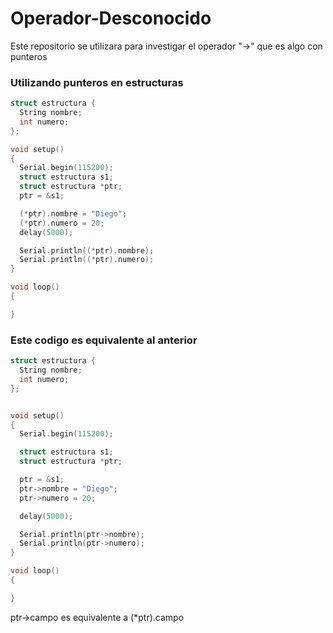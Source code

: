 # Operador-Desconocido
Este repositorio se utilizara para investigar el operador "->" que es algo con punteros 

### Utilizando punteros en estructuras

```c++
struct estructura {
  String nombre;
  int numero;
};

void setup()
{
  Serial.begin(115200);
  struct estructura s1;
  struct estructura *ptr;
  ptr = &s1;

  (*ptr).nombre = "Diego";
  (*ptr).numero = 20;
  delay(5000);

  Serial.println((*ptr).nombre);
  Serial.println((*ptr).numero);
}

void loop()
{

}
```

### Este codigo es equivalente al anterior
```c++
struct estructura {
  String nombre;
  int numero;
};


void setup()
{
  Serial.begin(115200);

  struct estructura s1;
  struct estructura *ptr;

  ptr = &s1;
  ptr->nombre = "Diego";
  ptr->numero = 20;

  delay(5000);

  Serial.println(ptr->nombre);
  Serial.println(ptr->numero);
}

void loop()
{

}
```

ptr->campo es equivalente a (*ptr).campo
